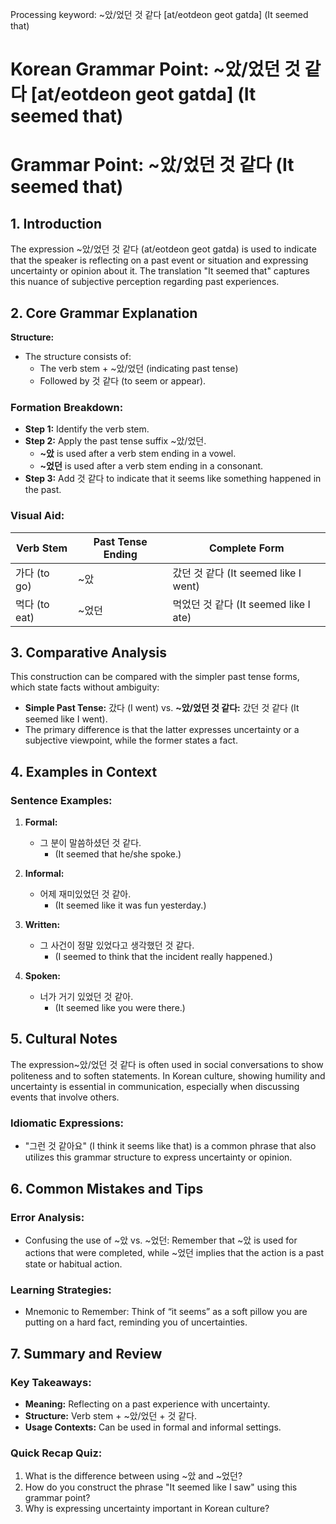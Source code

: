 Processing keyword: ~았/었던 것 같다 [at/eotdeon geot gatda] (It seemed that)
# Korean Grammar Point: ~았/었던 것 같다 [at/eotdeon geot gatda] (It seemed that)
# Grammar Point: ~았/었던 것 같다 (It seemed that)
## 1. Introduction
The expression ~았/었던 것 같다 (at/eotdeon geot gatda) is used to indicate that the speaker is reflecting on a past event or situation and expressing uncertainty or opinion about it. The translation "It seemed that" captures this nuance of subjective perception regarding past experiences.
## 2. Core Grammar Explanation
**Structure:**
- The structure consists of:
  - The verb stem + ~았/었던 (indicating past tense)
  - Followed by 것 같다 (to seem or appear).
### Formation Breakdown:
- **Step 1:** Identify the verb stem.
- **Step 2:** Apply the past tense suffix ~았/었던.
  - **~았** is used after a verb stem ending in a vowel.
  - **~었던** is used after a verb stem ending in a consonant.
- **Step 3:** Add 것 같다 to indicate that it seems like something happened in the past.
### Visual Aid:
| Verb Stem | Past Tense Ending | Complete Form                                                          |
|-----------|-------------------|-----------------------------------------------------------------------|
| 가다 (to go)   | ~았           | 갔던 것 같다 (It seemed like I went)                                 |
| 먹다 (to eat)  | ~었던         | 먹었던 것 같다 (It seemed like I ate)                                |
## 3. Comparative Analysis
This construction can be compared with the simpler past tense forms, which state facts without ambiguity:
- **Simple Past Tense:** 갔다 (I went) vs. **~았/었던 것 같다:** 갔던 것 같다 (It seemed like I went).
- The primary difference is that the latter expresses uncertainty or a subjective viewpoint, while the former states a fact.
## 4. Examples in Context
### Sentence Examples:
1. **Formal:**
   - 그 분이 말씀하셨던 것 같다. 
     - (It seemed that he/she spoke.)
   
2. **Informal:**
   - 어제 재미있었던 것 같아.
     - (It seemed like it was fun yesterday.)
3. **Written:**
   - 그 사건이 정말 있었다고 생각했던 것 같다.
     - (I seemed to think that the incident really happened.)
4. **Spoken:**
   - 너가 거기 있었던 것 같아.
     - (It seemed like you were there.)
## 5. Cultural Notes
The expression~았/었던 것 같다 is often used in social conversations to show politeness and to soften statements. In Korean culture, showing humility and uncertainty is essential in communication, especially when discussing events that involve others.
### Idiomatic Expressions:
- "그런 것 같아요" (I think it seems like that) is a common phrase that also utilizes this grammar structure to express uncertainty or opinion.
## 6. Common Mistakes and Tips
### Error Analysis:
- Confusing the use of ~았 vs. ~었던: Remember that ~았 is used for actions that were completed, while ~었던 implies that the action is a past state or habitual action.
### Learning Strategies:
- Mnemonic to Remember: Think of “it seems” as a soft pillow you are putting on a hard fact, reminding you of uncertainties.
## 7. Summary and Review
### Key Takeaways:
- **Meaning:** Reflecting on a past experience with uncertainty.
- **Structure:** Verb stem + ~았/었던 + 것 같다.
- **Usage Contexts:** Can be used in formal and informal settings.
### Quick Recap Quiz:
1. What is the difference between using ~았 and ~었던?
2. How do you construct the phrase "It seemed like I saw" using this grammar point?
3. Why is expressing uncertainty important in Korean culture?
